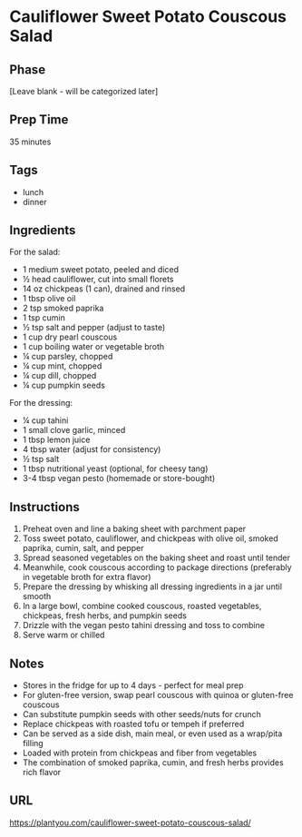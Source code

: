 # Cauliflower Sweet Potato Couscous Salad

## Phase
[Leave blank - will be categorized later]

## Prep Time
35 minutes

## Tags
- lunch
- dinner

## Ingredients
For the salad:
- 1 medium sweet potato, peeled and diced
- ½ head cauliflower, cut into small florets
- 14 oz chickpeas (1 can), drained and rinsed
- 1 tbsp olive oil
- 2 tsp smoked paprika
- 1 tsp cumin
- ½ tsp salt and pepper (adjust to taste)
- 1 cup dry pearl couscous
- 1 cup boiling water or vegetable broth
- ¼ cup parsley, chopped
- ¼ cup mint, chopped
- ¼ cup dill, chopped
- ¼ cup pumpkin seeds

For the dressing:
- ¼ cup tahini
- 1 small clove garlic, minced
- 1 tbsp lemon juice
- 4 tbsp water (adjust for consistency)
- ½ tsp salt
- 1 tbsp nutritional yeast (optional, for cheesy tang)
- 3-4 tbsp vegan pesto (homemade or store-bought)

## Instructions
1. Preheat oven and line a baking sheet with parchment paper
2. Toss sweet potato, cauliflower, and chickpeas with olive oil, smoked paprika, cumin, salt, and pepper
3. Spread seasoned vegetables on the baking sheet and roast until tender
4. Meanwhile, cook couscous according to package directions (preferably in vegetable broth for extra flavor)
5. Prepare the dressing by whisking all dressing ingredients in a jar until smooth
6. In a large bowl, combine cooked couscous, roasted vegetables, chickpeas, fresh herbs, and pumpkin seeds
7. Drizzle with the vegan pesto tahini dressing and toss to combine
8. Serve warm or chilled

## Notes
- Stores in the fridge for up to 4 days - perfect for meal prep
- For gluten-free version, swap pearl couscous with quinoa or gluten-free couscous
- Can substitute pumpkin seeds with other seeds/nuts for crunch
- Replace chickpeas with roasted tofu or tempeh if preferred
- Can be served as a side dish, main meal, or even used as a wrap/pita filling
- Loaded with protein from chickpeas and fiber from vegetables
- The combination of smoked paprika, cumin, and fresh herbs provides rich flavor

## URL
https://plantyou.com/cauliflower-sweet-potato-couscous-salad/
